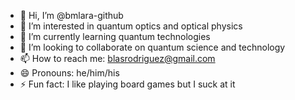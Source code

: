 - 👋 Hi, I’m @bmlara-github
- 👀 I’m interested in quantum optics and optical physics
- 🌱 I’m currently learning quantum technologies 
- 💞️ I’m looking to collaborate on quantum science and technology
- 📫 How to reach me: blasrodriguez@gmail.com
- 😄 Pronouns: he/him/his
- ⚡ Fun fact: I like playing board games but I suck at it

<!---
bmlara-github/bmlara-github is a ✨ special ✨ repository because its `README.md` (this file) appears on your GitHub profile.
You can click the Preview link to take a look at your changes.
--->
